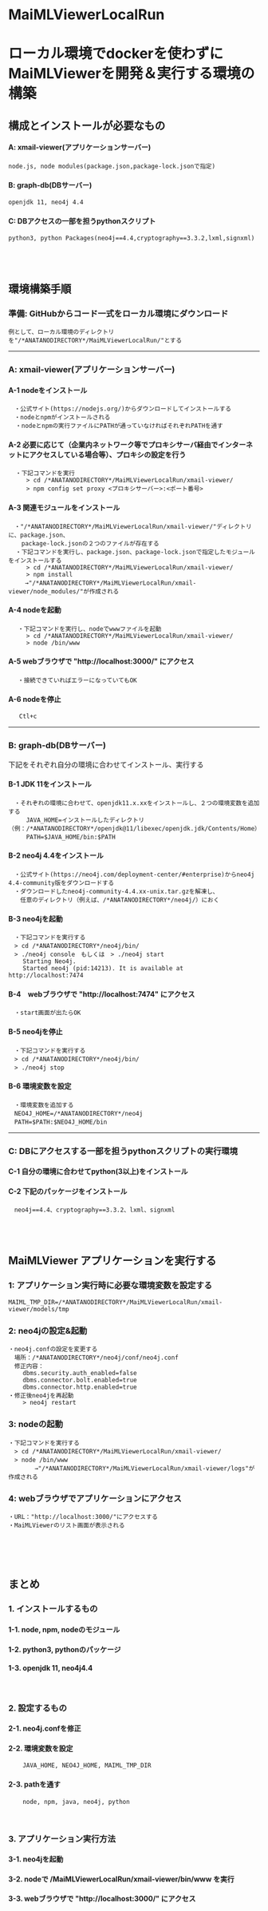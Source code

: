 # MaiMLViewerLocalRun
# ローカル環境でdockerを使わずにMaiMLViewerを開発＆実行する環境の構築

## 構成とインストールが必要なもの
#### A: xmail-viewer(アプリケーションサーバー)
    node.js, node modules(package.json,package-lock.jsonで指定)
#### B: graph-db(DBサーバー)
    openjdk 11, neo4j 4.4
#### C: DBアクセスの一部を担うpythonスクリプト
    python3, python Packages(neo4j==4.4,cryptography==3.3.2,lxml,signxml)

</br>
</br>

## 環境構築手順
### 準備: GitHubからコード一式をローカル環境にダウンロード
    例として、ローカル環境のディレクトリを"/*ANATANODIRECTORY*/MaiMLViewerLocalRun/"とする
***
### A: xmail-viewer(アプリケーションサーバー)
  #### A-1 nodeをインストール
    　・公式サイト(https://nodejs.org/)からダウンロードしてインストールする
    　・nodeとnpmがインストールされる
      ・nodeとnpmの実行ファイルにPATHが通っていなければそれぞれPATHを通す
  #### A-2 必要に応じて（企業内ネットワーク等でプロキシサーバ経由でインターネットにアクセスしている場合等）、プロキシの設定を行う
      ・下記コマンドを実行
         > cd /*ANATANODIRECTORY*/MaiMLViewerLocalRun/xmail-viewer/
         > npm config set proxy <プロキシサーバー>:<ポート番号>
  #### A-3 関連モジュールをインストール
    　・"/*ANATANODIRECTORY*/MaiMLViewerLocalRun/xmail-viewer/"ディレクトリに、package.json、
      　package-lock.jsonの２つのファイルが存在する
      ・下記コマンドを実行し、package.json、package-lock.jsonで指定したモジュールをインストールする
         > cd /*ANATANODIRECTORY*/MaiMLViewerLocalRun/xmail-viewer/
         > npm install
    　   →"/*ANATANODIRECTORY*/MaiMLViewerLocalRun/xmail-viewer/node_modules/"が作成される
  #### A-4 nodeを起動
     　・下記コマンドを実行し、nodeでwwwファイルを起動
         > cd /*ANATANODIRECTORY*/MaiMLViewerLocalRun/xmail-viewer/
         > node /bin/www
  #### A-5 webブラウザで "http://localhost:3000/" にアクセス
     　・接続できていればエラーになっていてもOK
  #### A-6 nodeを停止
       Ctl+c
***
### B: graph-db(DBサーバー) 
下記をそれぞれ自分の環境に合わせてインストール、実行する
  #### B-1 JDK 11をインストール
    　・それぞれの環境に合わせて、openjdk11.x.xxをインストールし、２つの環境変数を追加する
    　　　JAVA_HOME=インストールしたディレクトリ（例：/*ANATANODIRECTORY*/openjdk@11/libexec/openjdk.jdk/Contents/Home）
    　　　PATH=$JAVA_HOME/bin:$PATH
  #### B-2 neo4j 4.4をインストール
    　・公式サイト(https://neo4j.com/deployment-center/#enterprise)からneo4j 4.4-community版をダウンロードする
    　・ダウンロードしたneo4j-community-4.4.xx-unix.tar.gzを解凍し、
    　　任意のディレクトリ（例えば、/*ANATANODIRECTORY*/neo4j/）におく
  #### B-3 neo4jを起動
    　・下記コマンドを実行する
	　> cd /*ANATANODIRECTORY*/neo4j/bin/
	　> ./neo4j console　もしくは　> ./neo4j start
		Starting Neo4j.
		Started neo4j (pid:14213). It is available at http://localhost:7474
  #### B-4　webブラウザで "http://localhost:7474" にアクセス
    　・start画面が出たらOK
  #### B-5 neo4jを停止
    　・下記コマンドを実行する
	　> cd /*ANATANODIRECTORY*/neo4j/bin/
	　> ./neo4j stop
  #### B-6 環境変数を設定
    　・環境変数を追加する
	　NEO4J_HOME=/*ANATANODIRECTORY*/neo4j
  	　PATH=$PATH:$NEO4J_HOME/bin
 
***
### C: DBにアクセスする一部を担うpythonスクリプトの実行環境
  #### C-1 自分の環境に合わせてpython(3以上)をインストール
  #### C-2 下記のパッケージをインストール
    　neo4j==4.4、cryptography==3.3.2、lxml、signxml
</br>
</br>

## MaiMLViewer アプリケーションを実行する
### 1: アプリケーション実行時に必要な環境変数を設定する
    MAIML_TMP_DIR=/*ANATANODIRECTORY*/MaiMLViewerLocalRun/xmail-viewer/models/tmp
### 2: neo4jの設定&起動
    ・neo4j.confの設定を変更する
    　場所：/*ANATANODIRECTORY*/neo4j/conf/neo4j.conf
    　修正内容：
        dbms.security.auth_enabled=false
        dbms.connector.bolt.enabled=true
        dbms.connector.http.enabled=true
    ・修正後neo4jを再起動
        > neo4j restart
### 3: nodeの起動
    ・下記コマンドを実行する
	　> cd /*ANATANODIRECTORY*/MaiMLViewerLocalRun/xmail-viewer/
	　> node /bin/www
        　　→"/*ANATANODIRECTORY*/MaiMLViewerLocalRun/xmail-viewer/logs"が作成される
### 4: webブラウザでアプリケーションにアクセス
    ・URL："http://localhost:3000/"にアクセスする
    ・MaiMLViewerのリスト画面が表示される

</br>
</br>
<br/>

## まとめ
### 1. インストールするもの
#### 1-1. node, npm, nodeのモジュール
#### 1-2. python3, pythonのパッケージ
#### 1-3. openjdk 11, neo4j4.4
<br/>

### 2. 設定するもの
#### 2-1. neo4j.confを修正
#### 2-2. 環境変数を設定
        JAVA_HOME, NEO4J_HOME, MAIML_TMP_DIR
#### 2-3. pathを通す
        node, npm, java, neo4j, python
<br/>

### 3. アプリケーション実行方法
#### 3-1. neo4jを起動
#### 3-2. nodeで /MaiMLViewerLocalRun/xmail-viewer/bin/www を実行
#### 3-3. webブラウザで "http://localhost:3000/" にアクセス



